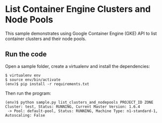# List Container Engine Clusters and Node Pools

This sample demonstrates using Google Container Engine (GKE) API to list
container clusters and their node pools.

## Run the code

Open a sample folder, create a virtualenv and install the dependencies:

    $ virtualenv env
    $ source env/bin/activate
    (env)$ pip install -r requirements.txt

Then run the program:

    (env)$ python sample.py list_clusters_and_nodepools PROJECT_ID ZONE 
    Cluster: test, Status: RUNNING, Current Master Version: 1.6.4
     -> Pool: default-pool, Status: RUNNING, Machine Type: n1-standard-1, Autoscaling: False
